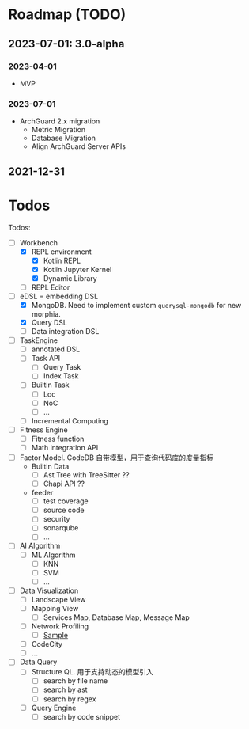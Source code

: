 # Roadmap (TODO)

## 2023-07-01: 3.0-alpha

### 2023-04-01

- MVP

### 2023-07-01

- ArchGuard 2.x migration
    - Metric Migration
    - Database Migration
    - Align ArchGuard Server APIs

## 2021-12-31

# Todos

Todos:

- [ ] Workbench
    - [x] REPL environment
        - [x] Kotlin REPL
        - [x] Kotlin Jupyter Kernel
        - [x] Dynamic Library
    - [ ] REPL Editor
- [ ] eDSL = embedding DSL
    - [x] MongoDB. Need to implement custom `querysql-mongodb` for new morphia.
    - [x] Query DSL
    - [ ] Data integration DSL
- [ ] TaskEngine
    - [ ] annotated DSL
    - [ ] Task API
        - [ ] Query Task
        - [ ] Index Task
    - [ ] Builtin Task
        - [ ] Loc
        - [ ] NoC
        - [ ] ...
    - [ ] Incremental Computing
- [ ] Fitness Engine
    - [ ] Fitness function
    - [ ] Math integration API
- [ ] Factor Model. CodeDB 自带模型，用于查询代码库的度量指标
    - Builtin Data
        - [ ] Ast Tree with TreeSitter ??
        - [ ] Chapi API ??
    - feeder
        - [ ] test coverage
        - [ ] source code
        - [ ] security
        - [ ] sonarqube
        - [ ] ...
- [ ] AI Algorithm
    - [ ] ML Algorithm
        - [ ] KNN
        - [ ] SVM
        - [ ] ...
- [ ] Data Visualization
    - [ ] Landscape View
    - [ ] Mapping View
        - [ ] Services Map, Database Map, Message Map
    - [ ] Network Profiling
        - [ ] [Sample](https://user-images.githubusercontent.com/5441976/187399382-907788dc-9c03-4a66-a560-07d28fd2de07.png)
    - [ ] CodeCity
    - [ ] ...
- [ ] Data Query
    - [ ] Structure QL. 用于支持动态的模型引入
        - [ ] search by file name
        - [ ] search by ast
        - [ ] search by regex
    - [ ] Query Engine
        - [ ] search by code snippet
